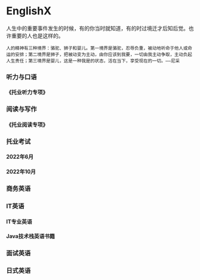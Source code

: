 # EnglishX
人生中的重要事件发生的时候，有的你当时就知道，有的时过境迁才后知后觉。也许重要的人也是这样的。

    人的精神有三种境界：骆驼、狮子和婴儿。第一境界是骆驼，忍辱负重，被动地听命于他人或命运的安排；第二境界是狮子，把被动变为主动，由你应该到我要，一切由我主动争取，主动负起人生责任；第三境界是婴儿，这是一种我是的状态，活在当下，享受现在的一切。——尼采

### 听力与口语
#### 《托业听力专项》

### 阅读与写作
#### 《托业阅读专项》

### 托业考试
#### 2022年6月
#### 2022年10月

### 商务英语

### IT英语
#### IT专业英语
#### Java技术栈英语书籍

### 面试英语

### 日式英语
